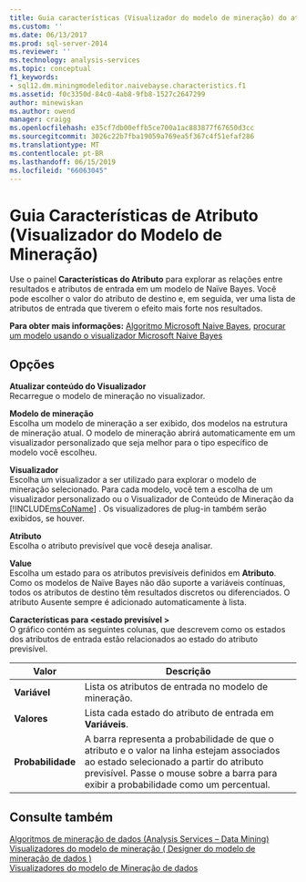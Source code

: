 ```yaml
---
title: Guia características (Visualizador do modelo de mineração) do atributo | Microsoft Docs
ms.custom: ''
ms.date: 06/13/2017
ms.prod: sql-server-2014
ms.reviewer: ''
ms.technology: analysis-services
ms.topic: conceptual
f1_keywords:
- sql12.dm.miningmodeleditor.naivebayse.characteristics.f1
ms.assetid: f0c3350d-84c0-4ab8-9fb8-1527c2647299
author: minewiskan
ms.author: owend
manager: craigg
ms.openlocfilehash: e35cf7db00effb5ce700a1ac883877f67650d3cc
ms.sourcegitcommit: 3026c22b7fba19059a769ea5f367c4f51efaf286
ms.translationtype: MT
ms.contentlocale: pt-BR
ms.lasthandoff: 06/15/2019
ms.locfileid: "66063045"
---
```

# <a name="attribute-characteristics-tab-mining-model-viewer"></a>Guia Características de Atributo (Visualizador do Modelo de Mineração)
  Use o painel **Características do Atributo** para explorar as relações entre resultados e atributos de entrada em um modelo de Naïve Bayes. Você pode escolher o valor do atributo de destino e, em seguida, ver uma lista de atributos de entrada que tiverem o efeito mais forte nos resultados.  
  
 **Para obter mais informações:** [Algoritmo Microsoft Naive Bayes](data-mining/microsoft-naive-bayes-algorithm.md), [procurar um modelo usando o visualizador Microsoft Naive Bayes](data-mining/browse-a-model-using-the-microsoft-naive-bayes-viewer.md)  
  
## <a name="options"></a>Opções  
 **Atualizar conteúdo do Visualizador**  
 Recarregue o modelo de mineração no visualizador.  
  
 **Modelo de mineração**  
 Escolha um modelo de mineração a ser exibido, dos modelos na estrutura de mineração atual. O modelo de mineração abrirá automaticamente em um visualizador personalizado que seja melhor para o tipo específico de modelo você escolheu.  
  
 **Visualizador**  
 Escolha um visualizador a ser utilizado para explorar o modelo de mineração selecionado. Para cada modelo, você tem a escolha de um visualizador personalizado ou o Visualizador de Conteúdo de Mineração da [!INCLUDE[msCoName](../includes/msconame-md.md)] . Os visualizadores de plug-in também serão exibidos, se houver.  
  
 **Atributo**  
 Escolha o atributo previsível que você deseja analisar.  
  
 **Value**  
 Escolha um estado para os atributos previsíveis definidos em **Atributo**. Como os modelos de Naïve Bayes não dão suporte a variáveis contínuas, todos os atributos de destino têm resultados discretos ou diferenciados. O atributo Ausente sempre é adicionado automaticamente à lista.  
  
 **Características para \<estado previsível >**  
 O gráfico contém as seguintes colunas, que descrevem como os estados dos atributos de entrada estão relacionados ao estado do atributo previsível.  
  
|Valor|Descrição|  
|-----------|-----------------|  
|**Variável**|Lista os atributos de entrada no modelo de mineração.|  
|**Valores**|Lista cada estado do atributo de entrada em **Variáveis**.|  
|**Probabilidade**|A barra representa a probabilidade de que o atributo e o valor na linha estejam associados ao estado selecionado a partir do atributo previsível. Passe o mouse sobre a barra para exibir a probabilidade como um percentual.|  
  
## <a name="see-also"></a>Consulte também  
 [Algoritmos de mineração de dados &#40;Analysis Services – Data Mining&#41;](data-mining/data-mining-algorithms-analysis-services-data-mining.md)   
 [Visualizadores do modelo de mineração &#40; Designer do modelo de mineração de dados &#41;](mining-model-viewers-data-mining-model-designer.md)   
 [Visualizadores do modelo de Mineração de dados](data-mining/data-mining-model-viewers.md)  
  
  
